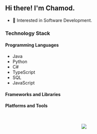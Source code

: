## Hi there! I'm Chamod.

* 🌱 Interested in Software Development.
  
### Technology Stack

#### Programming Languages
- Java
- Python
- C#
- TypeScript
- SQL
- JavaScript

#### Frameworks and Libraries

#### Platforms and Tools

<br>
<!-- ![GitHub Stats](https://github-readme-stats.vercel.app/api?username=chamodranasgala&theme=great-gatsby) <br> -->
<!-- <img align="center" src="https://github-readme-stats.vercel.app/api/top-langs/?username=chamodranasgala&&exclude_reo=chamodranasgala&layout=compact&theme=great-gatsby" alt="languages"/> <br><br> -->

<p align="center">
  <img src="https://skillicons.dev/icons?i=react,nodejs,html,css,js,bootstrap,jquery,java,mongodb,php,laravel,git,vscode,eclipse,androidstudio"/>
</p>
